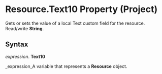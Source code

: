 
# Resource.Text10 Property (Project)

Gets or sets the value of a local Text custom field for the resource. Read/write  **String**.


## Syntax

 _expression_. **Text10**

 _expression_A variable that represents a  **Resource** object.

